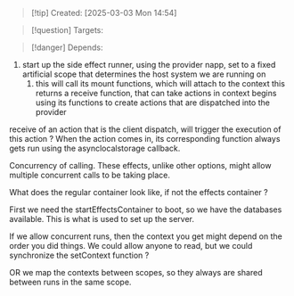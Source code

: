 
>[!tip] Created: [2025-03-03 Mon 14:54]

>[!question] Targets: 

>[!danger] Depends: 

1. start up the side effect runner, using the provider napp, set to a fixed artificial scope that determines the host system we are running on
	1. this will call its mount functions, which will attach to the context
this returns a receive function, that can take actions in
context begins using its functions to create actions that are dispatched into the provider



receive of an action that is the client dispatch, will trigger the execution of this action ?
When the action comes in, its corresponding function always gets run using the asynclocalstorage callback.

Concurrency of calling.
These effects, unlike other options, might allow multiple concurrent calls to be taking place.

What does the regular container look like, if not the effects container ?

First we need the startEffectsContainer to boot, so we have the databases available.  This is what is used to set up the server.

If we allow concurrent runs, then the context you get might depend on the order you did things.
We could allow anyone to read, but we could synchronize the setContext function ?

OR we map the contexts between scopes, so they always are shared between runs in the same scope.